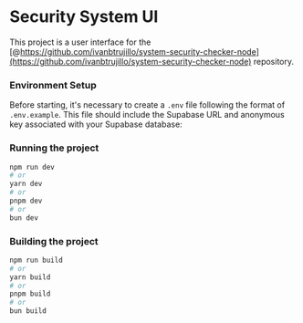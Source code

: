 # Security System UI

This project is a user interface for the [@https://github.com/ivanbtrujillo/system-security-checker-node](https://github.com/ivanbtrujillo/system-security-checker-node) repository.

### Environment Setup

Before starting, it's necessary to create a `.env` file following the format of `.env.example`. This file should include the Supabase URL and anonymous key associated with your Supabase database:

### Running the project

```bash
npm run dev
# or
yarn dev
# or
pnpm dev
# or
bun dev
```

### Building the project

```bash
npm run build
# or
yarn build
# or
pnpm build
# or
bun build
```
